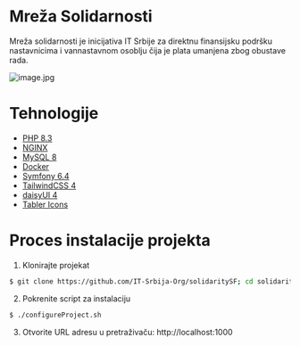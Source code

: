 # Mreža Solidarnosti
Mreža solidarnosti je inicijativa IT Srbije za direktnu finansijsku podršku nastavnicima i vannastavnom osoblju čija je plata umanjena zbog obustave rada.

![image.jpg](https://raw.githubusercontent.com/IT-Srbija-Org/solidaritySF/refs/heads/main/public/image/readme.png)

# Tehnologije
 - [PHP 8.3](https://www.php.net/)
 - [NGINX](https://nginx.org/)
 - [MySQL 8](https://www.mysql.com/)
 - [Docker](https://www.docker.com/)
 - [Symfony 6.4](https://symfony.com/)
 - [TailwindCSS 4](https://tailwindcss.com/)
 - [daisyUI 4](https://daisyui.com/)
 - [Tabler Icons](https://tabler.io/icons)

# Proces instalacije projekta

1. Klonirajte projekat
```bash
$ git clone https://github.com/IT-Srbija-Org/solidaritySF; cd solidaritySF;
```

2. Pokrenite script za instalaciju
```bash
$ ./configureProject.sh
```

3. Otvorite URL adresu u pretraživaču: http://localhost:1000